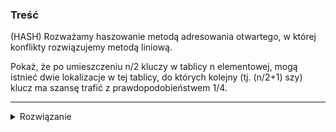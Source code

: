 ### Treść
(HASH)
Rozważamy haszowanie metodą adresowania otwartego, w której konflikty rozwiązujemy metodą liniową. 

Pokaż, że po umieszczeniu n/2 kluczy w tablicy n elementowej, mogą istnieć dwie lokalizacje w tej tablicy, do których kolejny (tj. (n/2+1) szy) klucz ma szansę trafić z prawdopodobieństwem 1/4.

------
<details><summary>Rozwiązanie</summary>
<p>
    
Przy n/2 elementów istnieje duża szansa powstania zlepków.

Jeśli powstanie zlepek długości n/4, to funkcja haszująca będzie miała prawdopodobieństwo 1/4, że w niego trafi(trafi w jakiś element zlepka).

Wtedy zaadresowany zostanie indeks tablicy następny po ostatnim elemencie zlepka. 

